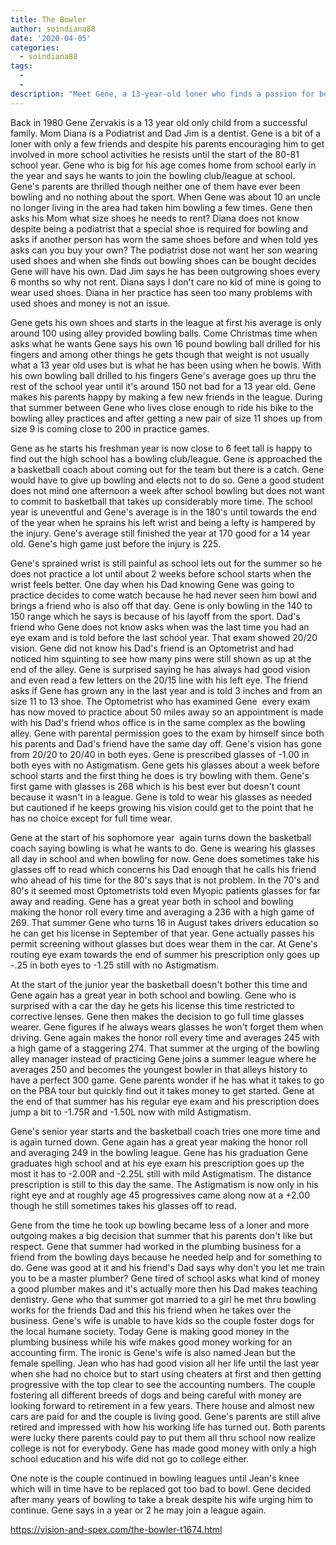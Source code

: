```yaml
---
title: The Bowler
author: soindiana88
date: '2020-04-05'
categories:
  - soindiana88
tags:
  - 
  - 
description: "Meet Gene, a 13-year-old loner who finds a passion for bowling, defying his parents' expectations along the way."
---
```

Back in 1980 Gene Zervakis is a 13 year old only child from a successful family. Mom Diana is a Podiatrist and Dad Jim is a dentist. Gene is a bit of a loner with only a few friends and despite his parents encouraging him to get involved in more school activities he resists until the start of the 80-81 school year. Gene who is big for his age comes home from school early in the year and says he wants to join the bowling club/league at school. Gene's parents are thrilled though neither one of them have ever been bowling and no nothing about the sport. When Gene was about 10 an uncle no longer living in the area had taken him bowling a few times. Gene then asks his Mom what size shoes he needs to rent? Diana does not know despite being a podiatrist that a special shoe is required for bowling and asks if another person has worn the same shoes before and when told yes asks can you buy your own? The podiatrist dose not want her son wearing used shoes and when she finds out bowling shoes can be bought decides Gene will have his own. Dad Jim says he has been outgrowing shoes every 6 months so why not rent. Diana says I don't care no kid of mine is going to wear used shoes. Diana in her practice has seen too many problems with used shoes and money is not an issue.

Gene gets his own shoes and starts in the league at first his average is only around 100 using alley provided bowling balls. Come Christmas time when asks what he wants Gene says his own 16 pound bowling ball drilled for his fingers and among other things he gets though that weight is not usually what a 13 year old uses but is what he has been using when he bowls. With his own bowling ball drilled to his fingers Gene's average goes up thru the rest of the school year until it's around 150 not bad for a 13 year old. Gene makes his parents happy by making a few new friends in the league. During that summer between Gene who lives close enough to ride his bike to the bowling alley practices and after getting a new pair of size 11 shoes up from size 9 is coming close to 200 in practice games.

Gene as he starts his freshman year is now close to 6 feet tall is happy to find out the high school has a bowling club/league. Gene is approached the a basketball coach about coming out for the team but there is a catch. Gene would have to give up bowling and elects not to do so. Gene a good student does not mind one afternoon a week after school bowling but does not want to commit to basketball that takes up considerably more time. The school year is uneventful and Gene's average is in the 180's until towards the end of the year when he sprains his left wrist and being a lefty is hampered by the injury. Gene's average still finished the year at 170 good for a 14 year old. Gene's high game just before the injury is 225.

Gene's sprained wrist is still painful as school lets out for the summer so he does not practice a lot until about 2 weeks before school starts when the wrist feels better. One day when his Dad knowing Gene was going to practice decides to come watch because he had never seen him bowl and brings a friend who is also off that day. Gene is only bowling in the 140 to 150 range which he says is because of his layoff from the sport. Dad's friend who Gene does not know asks when was the last time you had an eye exam and is told before the last school year. That exam showed 20/20 vision. Gene did not know his Dad's friend is an Optometrist and had noticed him squinting to see how many pins were still shown as up at the end of the alley. Gene is surprised saying he has always had good vision and even read a few letters on the 20/15 line with his left eye. The friend asks if Gene has grown any in the last year and is told 3 inches and from an size 11 to 13 shoe. The Optometrist who has examined Gene  every exam has now moved to practice about 50 miles away so an appointment is made with his Dad's friend whos office is in the same complex as the bowling alley. Gene with parental permission goes to the exam by himself since both his parents and Dad's friend have the same day off. Gene's vision has gone from 20/20 to 20/40 in both eyes. Gene is prescribed glasses of -1.00 in both eyes with no Astigmatism. Gene gets his glasses about a week before school starts and the first thing he does is try bowling with them. Gene's first game with glasses is 268 which is his best ever but doesn't count because it wasn't in a league. Gene is told to wear his glasses as needed but cautioned if he keeps growing his vision could get to the point that he has no choice except for full time wear.

Gene at the start of his sophomore year  again turns down the basketball coach saying bowling is what he wants to do. Gene is wearing his glasses all day in school and when bowling for now. Gene does sometimes take his glasses off to read which concerns his Dad enough that he calls his friend who ahead of his time for the 80's says that is not problem. In the 70's and 80's it seemed most Optometrists told even Myopic patients glasses for far away and reading. Gene has a great year both in school and bowling making the honor roll every time and averaging a 236 with a high game of 269. That summer Gene who turns 16 in August takes drivers education so he can get his license in September of that year. Gene actually passes his permit screening without glasses but does wear them in the car. At Gene's routing eye exam towards the end of summer his prescription only goes up -.25 in both eyes to -1.25 still with no Astigmatism.

At the start of the junior year the basketball doesn't bother this time and Gene again has a great year in both school and bowling. Gene who is surprised with a car the day he gets his license this time restricted to corrective lenses. Gene then makes the decision to go full time glasses wearer. Gene figures if he always wears glasses he won't forget them when driving. Gene again makes the honor roll every time and averages 245 with a high game of a staggering 274. That summer at the urging of the bowling alley manager instead of practicing Gene joins a summer league where he averages 250 and becomes the youngest bowler in that alleys history to have a perfect 300 game. Gene parents wonder if he has what it takes to go on the PBA tour but quickly find out it takes money to get started. Gene at the end of that summer has his regular eye exam and his prescription does jump a bit to -1.75R and -1.50L now with mild Astigmatism.

Gene's senior year starts and the basketball coach tries one more time and is again turned down. Gene again has a great year making the honor roll and averaging 249 in the bowling league. Gene has his graduation Gene graduates high school and at his eye exam his prescription goes up the most it has to -2.00R and -2.25L still with mild Astigmatism. The distance prescription is still to this day the same. The Astigmatism is now only in his right eye and at roughly age 45 progressives came along now at a +2.00 though he still sometimes takes his glasses off to read.

Gene from the time he took up bowling became less of a loner and more outgoing makes a big decision that summer that his parents don't like but respect. Gene that summer had worked in the plumbing business for a friend from the bowling days because he needed help and for something to do. Gene was good at it and his friend's Dad says why don't you let me train you to be a master plumber? Gene tired of school asks what kind of money a good plumber makes and it's actually more then his Dad makes teaching dentistry. Gene who that summer got married to a girl he met thru bowling works for the friends Dad and this his friend when he takes over the business. Gene's wife is unable to have kids so the couple foster dogs for the local humane society. Today Gene is making good money in the plumbing business while his wife makes good money working for an accounting firm. The ironic is Gene's wife is also named Jean but the female spelling. Jean who has had good vision all her life until the last year when she had no choice but to start using cheaters at first and then getting progressive with the top clear to see the accounting numbers. The couple fostering all different breeds of dogs and being careful with money are looking forward to retirement in a few years. There house and almost new cars are paid for and the couple is living good. Gene's parents are still alive retired and impressed with how his working life has turned out. Both parents were lucky there parents could pay to put them all thru school now realize college is not for everybody. Gene has made good money with only a high school education and his wife did not go to college either.

One note is the couple continued in bowling leagues until Jean's knee which will in time have to be replaced got too bad to bowl. Gene decided after many years of bowling to take a break despite his wife urging him to continue. Gene says in a year or 2 he may join a league again.

https://vision-and-spex.com/the-bowler-t1674.html